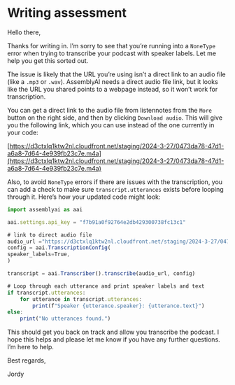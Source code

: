 # Writing assessment

Hello there, 

Thanks for writing in. I’m sorry to see that you’re running into a `NoneType` error when trying to transcribe your podcast with speaker labels. Let me help you get this sorted out. 

The issue is likely that the URL you’re using isn’t a direct link to an audio file (like a `.mp3` or `.wav`). AssemblyAI needs a direct audio file link, but it looks like the URL you shared points to a webpage instead, so it won’t work for transcription.

You can get a direct link to the audio file from listennotes from the `More` button on the right side, and then by clicking `Download audio`. This will give you the following link, which you can use instead of the one currently in your code:

[https://d3ctxlq1ktw2nl.cloudfront.net/staging/2024-3-27/0473da78-47d1-a6a8-7d64-4e939fb23c7e.m4a](https://d3ctxlq1ktw2nl.cloudfront.net/staging/2024-3-27/0473da78-47d1-a6a8-7d64-4e939fb23c7e.m4a)

Also, to avoid `NoneType` errors if there are issues with the transcription, you can add a check to make sure `transcript.utterances` exists before looping through it. Here’s how your updated code might look:

```jsx
import assemblyai as aai

aai.settings.api_key = "f7b91a0f92764e2db429300738fc13c1"

# link to direct audio file
audio_url ="https://d3ctxlq1ktw2nl.cloudfront.net/staging/2024-3-27/0473da78-47d1-a6a8-7d64-4e939fb23c7e.m4a"
config = aai.TranscriptionConfig(
speaker_labels=True,
)

transcript = aai.Transcriber().transcribe(audio_url, config)

# Loop through each utterance and print speaker labels and text
if transcript.utterances:
    for utterance in transcript.utterances:
        print(f"Speaker {utterance.speaker}: {utterance.text}")
else:
    print("No utterances found.")
```

This should get you back on track and allow you transcribe the podcast. I hope this helps and please let me know if you have any further questions. I’m here to help.

Best regards, 

Jordy

